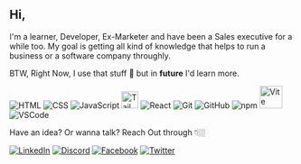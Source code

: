 ## Hi,

I'm a learner, Developer, Ex-Marketer and have been a Sales executive for a while too. 
My goal is getting all kind of knowledge that helps to run a business or a software company throughly. 

BTW, Right Now, I use that stuff 🌂 but in **future** I'd learn more.

![HTML](https://img.icons8.com/color/48/000000/html-5.png) ![CSS](https://img.icons8.com/color/48/000000/css3.png) ![JavaScript](https://img.icons8.com/color/48/000000/javascript.png) <img src="https://i.imgur.com/mPCn0ll.png" alt="Tailwind CSS" height="30"> ![React](https://img.icons8.com/color/48/000000/react-native.png) ![Git](https://img.icons8.com/color/48/000000/git.png) ![GitHub](https://img.icons8.com/color/48/000000/github--v1.png) ![npm](https://img.icons8.com/color/48/000000/npm.png)  <img src="https://vitejs.dev/logo.svg" alt="Vite Logo" height="40">
 ![VSCode](https://img.icons8.com/color/48/000000/visual-studio-code-2019.png)



Have an idea? Or wanna talk? Reach Out through 👇🏼

[![LinkedIn](https://img.icons8.com/fluency/48/000000/linkedin.png)](https://www.linkedin.com/in/abdulsaboor2004/) [![Discord](https://img.icons8.com/color/48/000000/discord.png)](https://discord.com/users/abdulsaboor2004) [![Facebook](https://img.icons8.com/fluency/48/000000/facebook-new.png)](https://www.facebook.com/abdulsaboor2004/) [![Twitter](https://img.icons8.com/color/48/000000/twitter.png)](https://twitter.com/AbdulSaboor2004)




<!---
Abdulsaboor2004/Abdulsaboor2004 is a ✨ special ✨ repository because its `README.md` (this file) appears on your GitHub profile.
You can click the Preview link to take a look at your changes.
--->
